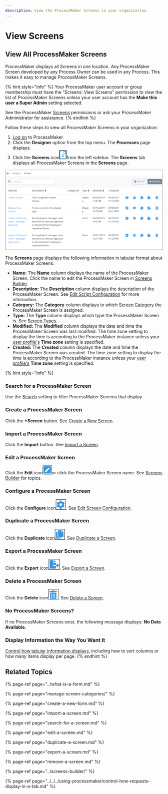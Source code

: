 ```yaml
---
description: View the ProcessMaker Screens in your organization.
---
```


# View Screens

## View All ProcessMaker Screens <a id="view-all-scripts"></a>

ProcessMaker displays all Screens in one location. Any ProcessMaker Screen developed by any Process Owner can be used in any Process. This makes it easy to manage ProcessMaker Screens.

{% hint style="info" %}
Your ProcessMaker user account or group membership must have the "Screens: View Screens" permission to view the list of ProcessMaker Screens unless your user account has the **Make this user a Super Admin** setting selected.

See the ProcessMaker [Screens](../../../processmaker-administration/permission-descriptions-for-users-and-groups.md#screens) permissions or ask your ProcessMaker Administrator for assistance.
{% endhint %}

Follow these steps to view all ProcessMaker Screens in your organization:

1. ​[Log on](https://processmaker.gitbook.io/processmaker-4-community/-LPblkrcFWowWJ6HZdhC/using-processmaker/log-in#log-in) to ProcessMaker.
2. Click the **Designer** option from the top menu. The **Processes** page displays.
3. Click the **Screens** icon![](../../../.gitbook/assets/screens-icon-processes.png)from the left sidebar. The **Screens** tab displays all ProcessMaker Screens in the **Screens** page.

![&quot;Screens&quot; page displays all ProcessMaker Screens in your organization](../../../.gitbook/assets/screens-page-processes.png)

The **Screens** page displays the following information in tabular format about ProcessMaker Screens:

* **Name:** The **Name** column displays the name of the ProcessMaker Screen. Click the name to edit the ProcessMaker Screen in [Screens Builder](../screens-builder/).
* **Description:** The **Description** column displays the description of the ProcessMaker Screen. See [Edit Script Configuration](../../scripts/manage-scripts/edit-script-configuration.md#edit-configuration-information-about-a-processmaker-script) for more information.
* **Category:** The **Category** column displays to which [Screen Category](manage-screen-categories/what-is-a-screen-category.md) the ProcessMaker Screen is assigned.
* **Type:** The **Type** column displays which type the ProcessMaker Screen is. See [Screen Types](../screens-builder/types-for-screens.md).
* **Modified:** The **Modified** column displays the date and time the ProcessMaker Screen was last modified. The time zone setting to display the time is according to the ProcessMaker instance unless your [user profile's](../../../using-processmaker/profile-settings.md#change-your-profile-settings) **Time zone** setting is specified.
* **Created:** The **Created** column displays the date and time the ProcessMaker Screen was created. The time zone setting to display the time is according to the ProcessMaker instance unless your [user profile's](../../../using-processmaker/profile-settings.md#change-your-profile-settings) **Time zone** setting is specified.

{% hint style="info" %}
### Search for a ProcessMaker Screen

Use the [Search](search-for-a-screen.md#search-for-a-processmaker-screen) setting to filter ProcessMaker Screens that display.

### Create a ProcessMaker Screen

Click the **+Screen** button. See [Create a New Screen](create-a-new-form.md#create-a-new-processmaker-screen).

### Import a ProcessMaker Screen

Click the **Import** button. See [Import a Screen](import-a-screen.md).

### Edit a ProcessMaker Screen

Click the **Edit** icon![](../../../.gitbook/assets/open-modeler-edit-icon-processes-page-processes.png)or click the ProcessMaker Screen name. See [Screens Builder](../screens-builder/) for topics.

### Configure a ProcessMaker Screen

Click the **Configure** icon![](../../../.gitbook/assets/configure-process-icon-processes-page-processes.png). See [Edit Screen Configuration](edit-a-screen.md#edit-configuration-information-about-a-processmaker-screen).

### Duplicate a ProcessMaker Screen

Click the **Duplicate** icon![](../../../.gitbook/assets/duplicate-script-processes.png). See [Duplicate a Screen](duplicate-a-screen.md#duplicate-a-processmaker-screen).

### Export a ProcessMaker Screen

Click the **Export** icon![](../../../.gitbook/assets/export-process-icon-processes.png). See [Export a Screen](export-a-screen.md).

### Delete a ProcessMaker Screen

Click the **Delete** icon![](../../../.gitbook/assets/trash-icon-process-modeler-processes.png). See [Delete a Screen](remove-a-screen.md#delete-a-processmaker-screen).

### No ProcessMaker Screens?

If no ProcessMaker Screens exist, the following message displays: **No Data Available**.

### Display Information the Way You Want It

[Control how tabular information displays](../../../using-processmaker/control-how-requests-display-in-a-tab.md), including how to sort columns or how many items display per page.
{% endhint %}

## Related Topics

{% page-ref page="../what-is-a-form.md" %}

{% page-ref page="manage-screen-categories/" %}

{% page-ref page="create-a-new-form.md" %}

{% page-ref page="import-a-screen.md" %}

{% page-ref page="search-for-a-screen.md" %}

{% page-ref page="edit-a-screen.md" %}

{% page-ref page="duplicate-a-screen.md" %}

{% page-ref page="export-a-screen.md" %}

{% page-ref page="remove-a-screen.md" %}

{% page-ref page="../screens-builder/" %}

{% page-ref page="../../../using-processmaker/control-how-requests-display-in-a-tab.md" %}

